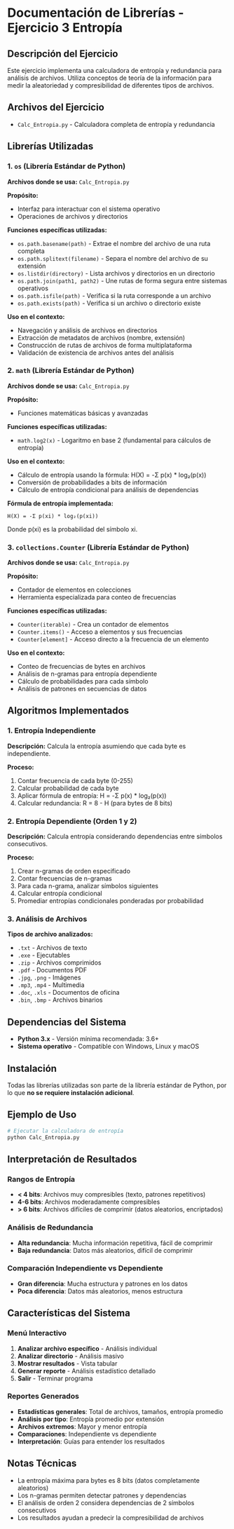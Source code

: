 # Documentación de Librerías - Ejercicio 3 Entropía

## Descripción del Ejercicio
Este ejercicio implementa una calculadora de entropía y redundancia para análisis de archivos. Utiliza conceptos de teoría de la información para medir la aleatoriedad y compresibilidad de diferentes tipos de archivos.

## Archivos del Ejercicio
- `Calc_Entropia.py` - Calculadora completa de entropía y redundancia

## Librerías Utilizadas

### 1. `os` (Librería Estándar de Python)
**Archivos donde se usa:** `Calc_Entropia.py`

**Propósito:**
- Interfaz para interactuar con el sistema operativo
- Operaciones de archivos y directorios

**Funciones específicas utilizadas:**
- `os.path.basename(path)` - Extrae el nombre del archivo de una ruta completa
- `os.path.splitext(filename)` - Separa el nombre del archivo de su extensión
- `os.listdir(directory)` - Lista archivos y directorios en un directorio
- `os.path.join(path1, path2)` - Une rutas de forma segura entre sistemas operativos
- `os.path.isfile(path)` - Verifica si la ruta corresponde a un archivo
- `os.path.exists(path)` - Verifica si un archivo o directorio existe

**Uso en el contexto:**
- Navegación y análisis de archivos en directorios
- Extracción de metadatos de archivos (nombre, extensión)
- Construcción de rutas de archivos de forma multiplataforma
- Validación de existencia de archivos antes del análisis

### 2. `math` (Librería Estándar de Python)
**Archivos donde se usa:** `Calc_Entropia.py`

**Propósito:**
- Funciones matemáticas básicas y avanzadas

**Funciones específicas utilizadas:**
- `math.log2(x)` - Logaritmo en base 2 (fundamental para cálculos de entropía)

**Uso en el contexto:**
- Cálculo de entropía usando la fórmula: H(X) = -Σ p(x) * log₂(p(x))
- Conversión de probabilidades a bits de información
- Cálculo de entropía condicional para análisis de dependencias

**Fórmula de entropía implementada:**
```
H(X) = -Σ p(xi) * log₂(p(xi))
```
Donde p(xi) es la probabilidad del símbolo xi.

### 3. `collections.Counter` (Librería Estándar de Python)
**Archivos donde se usa:** `Calc_Entropia.py`

**Propósito:**
- Contador de elementos en colecciones
- Herramienta especializada para conteo de frecuencias

**Funciones específicas utilizadas:**
- `Counter(iterable)` - Crea un contador de elementos
- `Counter.items()` - Acceso a elementos y sus frecuencias
- `Counter[element]` - Acceso directo a la frecuencia de un elemento

**Uso en el contexto:**
- Conteo de frecuencias de bytes en archivos
- Análisis de n-gramas para entropía dependiente
- Cálculo de probabilidades para cada símbolo
- Análisis de patrones en secuencias de datos

## Algoritmos Implementados

### 1. Entropía Independiente
**Descripción:** Calcula la entropía asumiendo que cada byte es independiente.

**Proceso:**
1. Contar frecuencia de cada byte (0-255)
2. Calcular probabilidad de cada byte
3. Aplicar fórmula de entropía: H = -Σ p(x) * log₂(p(x))
4. Calcular redundancia: R = 8 - H (para bytes de 8 bits)

### 2. Entropía Dependiente (Orden 1 y 2)
**Descripción:** Calcula entropía considerando dependencias entre símbolos consecutivos.

**Proceso:**
1. Crear n-gramas de orden especificado
2. Contar frecuencias de n-gramas
3. Para cada n-grama, analizar símbolos siguientes
4. Calcular entropía condicional
5. Promediar entropías condicionales ponderadas por probabilidad

### 3. Análisis de Archivos
**Tipos de archivo analizados:**
- `.txt` - Archivos de texto
- `.exe` - Ejecutables
- `.zip` - Archivos comprimidos
- `.pdf` - Documentos PDF
- `.jpg`, `.png` - Imágenes
- `.mp3`, `.mp4` - Multimedia
- `.doc`, `.xls` - Documentos de oficina
- `.bin`, `.bmp` - Archivos binarios

## Dependencias del Sistema
- **Python 3.x** - Versión mínima recomendada: 3.6+
- **Sistema operativo** - Compatible con Windows, Linux y macOS

## Instalación
Todas las librerías utilizadas son parte de la librería estándar de Python, por lo que **no se requiere instalación adicional**.

## Ejemplo de Uso
```python
# Ejecutar la calculadora de entropía
python Calc_Entropia.py
```

## Interpretación de Resultados

### Rangos de Entropía
- **< 4 bits**: Archivos muy compresibles (texto, patrones repetitivos)
- **4-6 bits**: Archivos moderadamente compresibles
- **> 6 bits**: Archivos difíciles de comprimir (datos aleatorios, encriptados)

### Análisis de Redundancia
- **Alta redundancia**: Mucha información repetitiva, fácil de comprimir
- **Baja redundancia**: Datos más aleatorios, difícil de comprimir

### Comparación Independiente vs Dependiente
- **Gran diferencia**: Mucha estructura y patrones en los datos
- **Poca diferencia**: Datos más aleatorios, menos estructura

## Características del Sistema

### Menú Interactivo
1. **Analizar archivo específico** - Análisis individual
2. **Analizar directorio** - Análisis masivo
3. **Mostrar resultados** - Vista tabular
4. **Generar reporte** - Análisis estadístico detallado
5. **Salir** - Terminar programa

### Reportes Generados
- **Estadísticas generales**: Total de archivos, tamaños, entropía promedio
- **Análisis por tipo**: Entropía promedio por extensión
- **Archivos extremos**: Mayor y menor entropía
- **Comparaciones**: Independiente vs dependiente
- **Interpretación**: Guías para entender los resultados

## Notas Técnicas
- La entropía máxima para bytes es 8 bits (datos completamente aleatorios)
- Los n-gramas permiten detectar patrones y dependencias
- El análisis de orden 2 considera dependencias de 2 símbolos consecutivos
- Los resultados ayudan a predecir la compresibilidad de archivos


